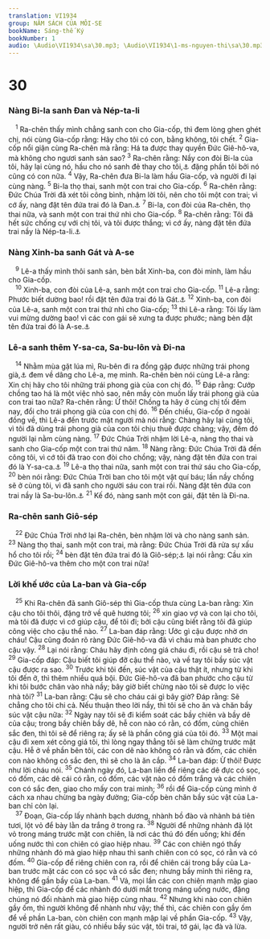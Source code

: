 ```yaml
---
translation: VI1934
group: NĂM SÁCH CỦA MÔI-SE
bookName: Sáng-thế Ký 
bookNumber: 1
audio: \Audio\VI1934\sa\30.mp3; \Audio\VI1934\1-ms-nguyen-thi\sa\30.mp3
---
```


<div class="title"><h1>30</h1><h3>Nàng Bi-la sanh Đan và Nép-ta-li</h3></div>
<span class="verse sa_30_1"> <sup>1</sup> Ra-chên thấy mình chẳng sanh con cho Gia-cốp, thì đem lòng ghen ghét chị, nói cùng Gia-cốp rằng: Hãy cho tôi có con, bằng không, tôi chết. </span>
<span class="verse sa_30_2"><sup>2</sup> Gia-cốp nổi giận cùng Ra-chên mà rằng: Há ta được thay quyền Đức Giê-hô-va, mà không cho ngươi sanh sản sao? </span>
<span class="verse sa_30_3"><sup>3</sup> Ra-chên rằng: Nầy con đòi Bi-la của tôi, hãy lại cùng nó, hầu cho nó sanh đẻ thay cho tôi,<a data-toggle="tooltip" data-placement="bottom" title="Trong nguyên bổn rằng: Sanh đẻ trên đầu gối tôi">⚓</a> đặng phần tôi bởi nó cũng có con nữa. </span>
<span class="verse sa_30_4"><sup>4</sup> Vậy, Ra-chên đưa Bi-la làm hầu Gia-cốp, và người đi lại cùng nàng. </span>
<span class="verse sa_30_5"><sup>5</sup> Bi-la thọ thai, sanh một con trai cho Gia-cốp. </span>
<span class="verse sa_30_6"><sup>6</sup> Ra-chên rằng: Đức Chúa Trời đã xét tôi công bình, nhậm lời tôi, nên cho tôi một con trai; vì cớ ấy, nàng đặt tên đứa trai đó là Đan.<a data-toggle="tooltip" data-placement="bottom" title="Đan nghĩa là xét Cong bình">⚓</a></span>
<span class="verse sa_30_7"><sup>7</sup> Bi-la, con đòi của Ra-chên, thọ thai nữa, và sanh một con trai thứ nhì cho Gia-cốp. </span>
<span class="verse sa_30_8"><sup>8</sup> Ra-chên rằng: Tôi đã hết sức chống cự với chị tôi, và tôi được thắng; vì cớ ấy, nàng đặt tên đứa trai nầy là Nép-ta-li.<a data-toggle="tooltip" data-placement="bottom" title="Nép-ta-li nghĩa là đấu địch">⚓</a><br/></span>
<div class="title"><h3>Nàng Xinh-ba sanh Gát và A-se</h3></div>
<span class="verse sa_30_9"> <sup>9</sup> Lê-a thấy mình thôi sanh sản, bèn bắt Xinh-ba, con đòi mình, làm hầu cho Gia-cốp. <br/></span>
<span class="verse sa_30_10"> <sup>10</sup> Xinh-ba, con đòi của Lê-a, sanh một con trai cho Gia-cốp. </span>
<span class="verse sa_30_11"><sup>11</sup> Lê-a rằng: Phước biết dường bao! rồi đặt tên đứa trai đó là Gát.<a data-toggle="tooltip" data-placement="bottom" title="Gát nghĩa là phước">⚓</a></span>
<span class="verse sa_30_12"><sup>12</sup> Xinh-ba, con đòi của Lê-a, sanh một con trai thứ nhì cho Gia-cốp; </span>
<span class="verse sa_30_13"><sup>13</sup> thì Lê-a rằng: Tôi lấy làm vui mừng dường bao! vì các con gái sẽ xưng ta được phước; nàng bèn đặt tên đứa trai đó là A-se.<a data-toggle="tooltip" data-placement="bottom" title="A-se nghĩa là vui mừng">⚓</a><br/></span>
<div class="title"><h3>Lê-a sanh thêm Y-sa-ca, Sa-bu-lôn và Đi-na</h3></div>
<span class="verse sa_30_14"> <sup>14</sup> Nhằm mùa gặt lúa mì, Ru-bên đi ra đồng gặp được những trái phong già,<a data-toggle="tooltip" data-placement="bottom" title="Trái nầy ở bên xứ Pha-lê-tin">⚓</a> đem về dâng cho Lê-a, mẹ mình. Ra-chên bèn nói cùng Lê-a rằng: Xin chị hãy cho tôi những trái phong già của con chị đó. </span>
<span class="verse sa_30_15"><sup>15</sup> Đáp rằng: Cướp chồng tao há là một việc nhỏ sao, nên mầy còn muốn lấy trái phong già của con trai tao nữa? Ra-chên rằng: Ừ thôi! Chồng ta hãy ở cùng chị tối đêm nay, đổi cho trái phong già của con chị đó. </span>
<span class="verse sa_30_16"><sup>16</sup> Đến chiều, Gia-cốp ở ngoài đồng về, thì Lê-a đến trước mặt người mà nói rằng: Chàng hãy lại cùng tôi, vì tôi đã dùng trái phong già của con tôi chịu thuê được chàng; vậy, đêm đó người lại nằm cùng nàng. </span>
<span class="verse sa_30_17"><sup>17</sup> Đức Chúa Trời nhậm lời Lê-a, nàng thọ thai và sanh cho Gia-cốp một con trai thứ năm. </span>
<span class="verse sa_30_18"><sup>18</sup> Nàng rằng: Đức Chúa Trời đã đền công tôi, vì cớ tôi đã trao con đòi cho chồng; vậy, nàng đặt tên đứa con trai đó là Y-sa-ca.<a data-toggle="tooltip" data-placement="bottom" title="Y-sa-ca nghĩa là đền">⚓</a></span>
<span class="verse sa_30_19"><sup>19</sup> Lê-a thọ thai nữa, sanh một con trai thứ sáu cho Gia-cốp, </span>
<span class="verse sa_30_20"><sup>20</sup> bèn nói rằng: Đức Chúa Trời ban cho tôi một vật quí báu; lần nầy chồng sẽ ở cùng tôi, vì đã sanh cho người sáu con trai rồi. Nàng đặt tên đứa con trai nầy là Sa-bu-lôn.<a data-toggle="tooltip" data-placement="bottom" title="Sa-bu-lôn nghĩa là nhà ở">⚓</a></span>
<span class="verse sa_30_21"><sup>21</sup> Kế đó, nàng sanh một con gái, đặt tên là Đi-na. <br/></span>
<div class="title"><h3>Ra-chên sanh Giô-sép</h3></div>
<span class="verse sa_30_22"> <sup>22</sup> Đức Chúa Trời nhớ lại Ra-chên, bèn nhậm lời và cho nàng sanh sản. </span>
<span class="verse sa_30_23"><sup>23</sup> Nàng thọ thai, sanh một con trai, mà rằng: Đức Chúa Trời đã rửa sự xấu hổ cho tôi rồi; </span>
<span class="verse sa_30_24"><sup>24</sup> bèn đặt tên đứa trai đó là Giô-sép;<a data-toggle="tooltip" data-placement="bottom" title="Giô-sép nghĩa là rửa hay là thêm">⚓</a> lại nói rằng: Cầu xin Đức Giê-hô-va thêm cho một con trai nữa! <br/></span>
<div class="title"><h3>Lời khế ước của La-ban và Gia-cốp</h3></div>
<span class="verse sa_30_25"> <sup>25</sup> Khi Ra-chên đã sanh Giô-sép thì Gia-cốp thưa cùng La-ban rằng: Xin cậu cho tôi thôi, đặng trở về quê hương tôi; </span>
<span class="verse sa_30_26"><sup>26</sup> xin giao vợ và con lại cho tôi, mà tôi đã được vì cớ giúp cậu, để tôi đi; bởi cậu cũng biết rằng tôi đã giúp công việc cho cậu thể nào. </span>
<span class="verse sa_30_27"><sup>27</sup> La-ban đáp rằng: Ước gì cậu được nhờ ơn cháu! Cậu cũng đoán rõ ràng Đức Giê-hô-va đã vì cháu mà ban phước cho cậu vậy. </span>
<span class="verse sa_30_28"><sup>28</sup> Lại nói rằng: Cháu hãy định công giá cháu đi, rồi cậu sẽ trả cho! </span>
<span class="verse sa_30_29"><sup>29</sup> Gia-cốp đáp: Cậu biết tôi giúp đỡ cậu thể nào, và về tay tôi bầy súc vật cậu được ra sao. </span>
<span class="verse sa_30_30"><sup>30</sup> Trước khi tôi đến, súc vật của cậu thật ít, nhưng từ khi tôi đến ở, thì thêm nhiều quá bội. Đức Giê-hô-va đã ban phước cho cậu từ khi tôi bước chân vào nhà nầy; bây giờ biết chừng nào tôi sẽ được lo việc nhà tôi? </span>
<span class="verse sa_30_31"><sup>31</sup> La-ban rằng: Cậu sẽ cho cháu cái gì bây giờ? Đáp rằng: Sẽ chẳng cho tôi chi cả. Nếu thuận theo lời nầy, thì tôi sẽ cho ăn và chăn bầy súc vật cậu nữa: </span>
<span class="verse sa_30_32"><sup>32</sup> Ngày nay tôi sẽ đi kiểm soát các bầy chiên và bầy dê của cậu; trong bầy chiên bầy dê, hễ con nào có rằn, có đốm, cùng chiên sắc đen, thì tôi sẽ để riêng ra; ấy sẽ là phần công giá của tôi đó. </span>
<span class="verse sa_30_33"><sup>33</sup> Một mai cậu đi xem xét công giá tôi, thì lòng ngay thẳng tôi sẽ làm chứng trước mặt cậu. Hễ ở về phần bên tôi, các con dê nào không có rằn và đốm, các chiên con nào không có sắc đen, thì sẽ cho là ăn cắp. </span>
<span class="verse sa_30_34"><sup>34</sup> La-ban đáp: Ừ thôi! Được như lời cháu nói. </span>
<span class="verse sa_30_35"><sup>35</sup> Chánh ngày đó, La-ban liền để riêng các dê đực có sọc, có đốm, các dê cái có rằn, có đốm, các vật nào có đốm trắng và các chiên con có sắc đen, giao cho mấy con trai mình; </span>
<span class="verse sa_30_36"><sup>36</sup> rồi để Gia-cốp cùng mình ở cách xa nhau chừng ba ngày đường; Gia-cốp bèn chăn bầy súc vật của La-ban chỉ còn lại. <br/></span>
<span class="verse sa_30_37"> <sup>37</sup> Đoạn, Gia-cốp lấy nhành bạch dương, nhành bồ đào và nhành bá tiên tươi, lột vỏ để bày lằn da trắng ở trong ra. </span>
<span class="verse sa_30_38"><sup>38</sup> Người để những nhành đã lột vỏ trong máng trước mặt con chiên, là nơi các thú đó đến uống; khi đến uống nước thì con chiên có giao hiệp nhau. </span>
<span class="verse sa_30_39"><sup>39</sup> Các con chiên ngó thấy những nhành đó mà giao hiệp nhau thì sanh chiên con có sọc, có rằn và có đốm. </span>
<span class="verse sa_30_40"><sup>40</sup> Gia-cốp để riêng chiên con ra, rồi để chiên cái trong bầy của La-ban trước mặt các con có sọc và có sắc đen; nhưng bầy mình thì riêng ra, không để gần bầy của La-ban. </span>
<span class="verse sa_30_41"><sup>41</sup> Vả, mọi lần các con chiên mạnh mập giao hiệp, thì Gia-cốp để các nhành đó dưới mắt trong máng uống nước, đặng chúng nó đối nhành mà giao hiệp cùng nhau. </span>
<span class="verse sa_30_42"><sup>42</sup> Nhưng khi nào con chiên gầy ốm, thì người không để nhành như vậy; thế thì, các chiên con gầy ốm để về phần La-ban, còn chiên con mạnh mập lại về phần Gia-cốp. </span>
<span class="verse sa_30_43"><sup>43</sup> Vậy, người trở nên rất giàu, có nhiều bầy súc vật, tôi trai, tớ gái, lạc đà và lừa. <br/></span>
